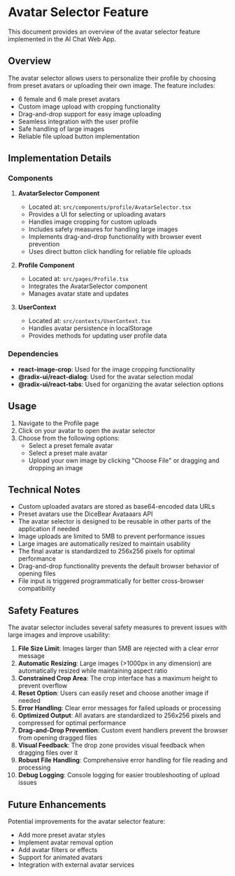# Avatar Selector Feature

This document provides an overview of the avatar selector feature implemented in the AI Chat Web App.

## Overview

The avatar selector allows users to personalize their profile by choosing from preset avatars or uploading their own image. The feature includes:

- 6 female and 6 male preset avatars
- Custom image upload with cropping functionality
- Drag-and-drop support for easy image uploading
- Seamless integration with the user profile
- Safe handling of large images
- Reliable file upload button implementation

## Implementation Details

### Components

1. **AvatarSelector Component**
   - Located at: `src/components/profile/AvatarSelector.tsx`
   - Provides a UI for selecting or uploading avatars
   - Handles image cropping for custom uploads
   - Includes safety measures for handling large images
   - Implements drag-and-drop functionality with browser event prevention
   - Uses direct button click handling for reliable file uploads

2. **Profile Component**
   - Located at: `src/pages/Profile.tsx`
   - Integrates the AvatarSelector component
   - Manages avatar state and updates

3. **UserContext**
   - Located at: `src/contexts/UserContext.tsx`
   - Handles avatar persistence in localStorage
   - Provides methods for updating user profile data

### Dependencies

- **react-image-crop**: Used for the image cropping functionality
- **@radix-ui/react-dialog**: Used for the avatar selection modal
- **@radix-ui/react-tabs**: Used for organizing the avatar selection options

## Usage

1. Navigate to the Profile page
2. Click on your avatar to open the avatar selector
3. Choose from the following options:
   - Select a preset female avatar
   - Select a preset male avatar
   - Upload your own image by clicking "Choose File" or dragging and dropping an image

## Technical Notes

- Custom uploaded avatars are stored as base64-encoded data URLs
- Preset avatars use the DiceBear Avataaars API
- The avatar selector is designed to be reusable in other parts of the application if needed
- Image uploads are limited to 5MB to prevent performance issues
- Large images are automatically resized to maintain usability
- The final avatar is standardized to 256x256 pixels for optimal performance
- Drag-and-drop functionality prevents the default browser behavior of opening files
- File input is triggered programmatically for better cross-browser compatibility

## Safety Features

The avatar selector includes several safety measures to prevent issues with large images and improve usability:

1. **File Size Limit**: Images larger than 5MB are rejected with a clear error message
2. **Automatic Resizing**: Large images (>1000px in any dimension) are automatically resized while maintaining aspect ratio
3. **Constrained Crop Area**: The crop interface has a maximum height to prevent overflow
4. **Reset Option**: Users can easily reset and choose another image if needed
5. **Error Handling**: Clear error messages for failed uploads or processing
6. **Optimized Output**: All avatars are standardized to 256x256 pixels and compressed for optimal performance
7. **Drag-and-Drop Prevention**: Custom event handlers prevent the browser from opening dragged files
8. **Visual Feedback**: The drop zone provides visual feedback when dragging files over it
9. **Robust File Handling**: Comprehensive error handling for file reading and processing
10. **Debug Logging**: Console logging for easier troubleshooting of upload issues

## Future Enhancements

Potential improvements for the avatar selector feature:

- Add more preset avatar styles
- Implement avatar removal option
- Add avatar filters or effects
- Support for animated avatars
- Integration with external avatar services 